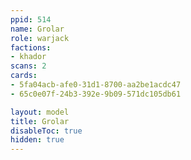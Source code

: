 ```yaml
---
ppid: 514
name: Grolar
role: warjack
factions:
- khador
scans: 2
cards:
- 5fa04acb-afe0-31d1-8700-aa2be1acdc47
- 65c0e07f-24b3-392e-9b09-571dc105db61

layout: model
title: Grolar
disableToc: true
hidden: true
---
```

